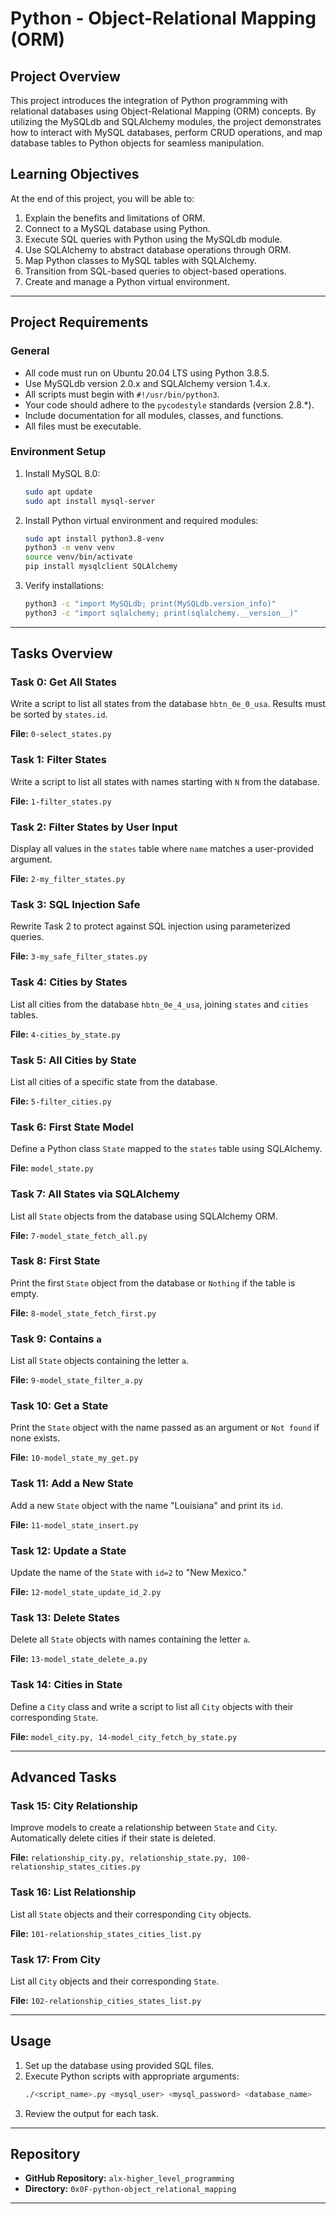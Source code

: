 # Python - Object-Relational Mapping (ORM)

## Project Overview
This project introduces the integration of Python programming with relational databases using Object-Relational Mapping (ORM) concepts. By utilizing the MySQLdb and SQLAlchemy modules, the project demonstrates how to interact with MySQL databases, perform CRUD operations, and map database tables to Python objects for seamless manipulation.

## Learning Objectives
At the end of this project, you will be able to:

1. Explain the benefits and limitations of ORM.
2. Connect to a MySQL database using Python.
3. Execute SQL queries with Python using the MySQLdb module.
4. Use SQLAlchemy to abstract database operations through ORM.
5. Map Python classes to MySQL tables with SQLAlchemy.
6. Transition from SQL-based queries to object-based operations.
7. Create and manage a Python virtual environment.

---

## Project Requirements
### General
- All code must run on Ubuntu 20.04 LTS using Python 3.8.5.
- Use MySQLdb version 2.0.x and SQLAlchemy version 1.4.x.
- All scripts must begin with `#!/usr/bin/python3`.
- Your code should adhere to the `pycodestyle` standards (version 2.8.*).
- Include documentation for all modules, classes, and functions.
- All files must be executable.

### Environment Setup
1. Install MySQL 8.0:
   ```bash
   sudo apt update
   sudo apt install mysql-server
   ```

2. Install Python virtual environment and required modules:
   ```bash
   sudo apt install python3.8-venv
   python3 -m venv venv
   source venv/bin/activate
   pip install mysqlclient SQLAlchemy
   ```

3. Verify installations:
   ```bash
   python3 -c "import MySQLdb; print(MySQLdb.version_info)"
   python3 -c "import sqlalchemy; print(sqlalchemy.__version__)"
   ```

---

## Tasks Overview

### Task 0: Get All States
Write a script to list all states from the database `hbtn_0e_0_usa`. Results must be sorted by `states.id`.

**File:** `0-select_states.py`

### Task 1: Filter States
Write a script to list all states with names starting with `N` from the database.

**File:** `1-filter_states.py`

### Task 2: Filter States by User Input
Display all values in the `states` table where `name` matches a user-provided argument.

**File:** `2-my_filter_states.py`

### Task 3: SQL Injection Safe
Rewrite Task 2 to protect against SQL injection using parameterized queries.

**File:** `3-my_safe_filter_states.py`

### Task 4: Cities by States
List all cities from the database `hbtn_0e_4_usa`, joining `states` and `cities` tables.

**File:** `4-cities_by_state.py`

### Task 5: All Cities by State
List all cities of a specific state from the database.

**File:** `5-filter_cities.py`

### Task 6: First State Model
Define a Python class `State` mapped to the `states` table using SQLAlchemy.

**File:** `model_state.py`

### Task 7: All States via SQLAlchemy
List all `State` objects from the database using SQLAlchemy ORM.

**File:** `7-model_state_fetch_all.py`

### Task 8: First State
Print the first `State` object from the database or `Nothing` if the table is empty.

**File:** `8-model_state_fetch_first.py`

### Task 9: Contains `a`
List all `State` objects containing the letter `a`.

**File:** `9-model_state_filter_a.py`

### Task 10: Get a State
Print the `State` object with the name passed as an argument or `Not found` if none exists.

**File:** `10-model_state_my_get.py`

### Task 11: Add a New State
Add a new `State` object with the name "Louisiana" and print its `id`.

**File:** `11-model_state_insert.py`

### Task 12: Update a State
Update the name of the `State` with `id=2` to "New Mexico."

**File:** `12-model_state_update_id_2.py`

### Task 13: Delete States
Delete all `State` objects with names containing the letter `a`.

**File:** `13-model_state_delete_a.py`

### Task 14: Cities in State
Define a `City` class and write a script to list all `City` objects with their corresponding `State`.

**File:** `model_city.py, 14-model_city_fetch_by_state.py`

---

## Advanced Tasks

### Task 15: City Relationship
Improve models to create a relationship between `State` and `City`. Automatically delete cities if their state is deleted.

**File:** `relationship_city.py, relationship_state.py, 100-relationship_states_cities.py`

### Task 16: List Relationship
List all `State` objects and their corresponding `City` objects.

**File:** `101-relationship_states_cities_list.py`

### Task 17: From City
List all `City` objects and their corresponding `State`.

**File:** `102-relationship_cities_states_list.py`

---

## Usage
1. Set up the database using provided SQL files.
2. Execute Python scripts with appropriate arguments:
   ```bash
   ./<script_name>.py <mysql_user> <mysql_password> <database_name>
   ```
3. Review the output for each task.

---

## Repository
- **GitHub Repository:** `alx-higher_level_programming`
- **Directory:** `0x0F-python-object_relational_mapping`

---
